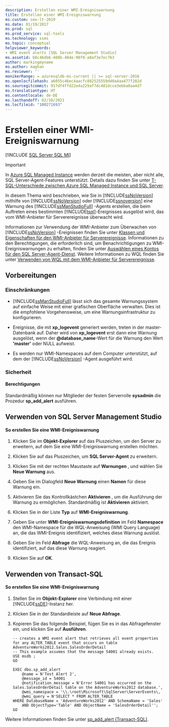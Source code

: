 ```yaml
---
description: Erstellen einer WMI-Ereigniswarnung
title: Erstellen einer WMI-Ereigniswarnung
ms.custom: seo-lt-2019
ms.date: 01/19/2017
ms.prod: sql
ms.prod_service: sql-tools
ms.technology: ssms
ms.topic: conceptual
helpviewer_keywords:
- WMI event alerts [SQL Server Management Studio]
ms.assetid: b8c46db6-408b-484e-98f0-a8af3e7ec763
author: markingmyname
ms.author: maghan
ms.reviewer: ''
monikerRange: = azuresqldb-mi-current || >= sql-server-2016
ms.openlocfilehash: a6055c46ec4aacfc882525559d40a4aa477f202d
ms.sourcegitcommit: 917df4ffd22e4a229af7dc481dcce3ebba0aa4d7
ms.translationtype: HT
ms.contentlocale: de-DE
ms.lasthandoff: 02/10/2021
ms.locfileid: "100271693"
---
```

# <a name="create-a-wmi-event-alert"></a>Erstellen einer WMI-Ereigniswarnung
[!INCLUDE [SQL Server SQL MI](../../includes/applies-to-version/sql-asdbmi.md)]

> [!IMPORTANT]  
> In [Azure SQL Managed Instance](/azure/sql-database/sql-database-managed-instance) werden derzeit die meisten, aber nicht alle, SQL Server-Agent-Features unterstützt. Details dazu finden Sie unter [T-SQL-Unterschiede zwischen Azure SQL Managed Instance und SQL Server](/azure/sql-database/sql-database-managed-instance-transact-sql-information#sql-server-agent).

In diesem Thema wird beschrieben, wie Sie in [!INCLUDE[ssNoVersion](../../includes/ssnoversion-md.md)] mithilfe von [!INCLUDE[ssNoVersion](../../includes/ssnoversion-md.md)] oder [!INCLUDE[ssnoversion](../../includes/ssnoversion-md.md)] eine Warnung des [!INCLUDE[ssManStudioFull](../../includes/ssmanstudiofull-md.md)] -Agents erstellen, die beim Auftreten eines bestimmten [!INCLUDE[tsql](../../includes/tsql-md.md)]-Ereignisses ausgelöst wird, das vom WMI-Anbieter für Serverereignisse überwacht wird.  
  
Informationen zur Verwendung der WMI-Anbieter zum Überwachen von [!INCLUDE[ssNoVersion](../../includes/ssnoversion-md.md)] -Ereignissen finden Sie unter [Klassen und Eigenschaften für den WMI-Anbieter für Serverereignisse](../../relational-databases/wmi-provider-server-events/wmi-provider-for-server-events-concepts.md). Informationen zu den Berechtigungen, die erforderlich sind, um Benachrichtigungen zu WMI-Ereigniswarnungen zu erhalten, finden Sie unter [Auswählen eines Kontos für den SQL Server-Agent-Dienst](../../ssms/agent/select-an-account-for-the-sql-server-agent-service.md). Weitere Informationen zu WQL finden Sie unter [Verwenden von WQL mit dem WMI-Anbieter für Serverereignisse](../../relational-databases/wmi-provider-server-events/using-wql-with-the-wmi-provider-for-server-events.md).  
## <a name="before-you-begin"></a><a name="BeforeYouBegin"></a>Vorbereitungen  
  
### <a name="limitations-and-restrictions"></a><a name="Restrictions"></a>Einschränkungen  
  
-   [!INCLUDE[ssManStudioFull](../../includes/ssmanstudiofull-md.md)] lässt sich das gesamte Warnungssystem auf einfache Weise mit einer grafischen Oberfläche verwalten. Dies ist die empfohlene Vorgehensweise, um eine Warnungsinfrastruktur zu konfigurieren.  
  
-   Ereignisse, die mit **xp_logevent** generiert werden, treten in der master-Datenbank auf. Daher wird von **xp_logevent** erst dann eine Warnung ausgelöst, wenn der **\@database_name**-Wert für die Warnung den Wert **'master'** oder NULL aufweist.  
  
-   Es werden nur WMI-Namespaces auf dem Computer unterstützt, auf dem der [!INCLUDE[ssNoVersion](../../includes/ssnoversion-md.md)] -Agent ausgeführt wird.  
  
### <a name="security"></a><a name="Security"></a>Sicherheit  
  
#### <a name="permissions"></a><a name="Permissions"></a>Berechtigungen  
Standardmäßig können nur Mitglieder der festen Serverrolle **sysadmin** die Prozedur **sp_add_alert** ausführen.  
  
## <a name="using-sql-server-management-studio"></a><a name="SSMSProcedure"></a>Verwenden von SQL Server Management Studio  
  
#### <a name="to-create-a-wmi-event-alert"></a>So erstellen Sie eine WMI-Ereigniswarnung  
  
1.  Klicken Sie im **Objekt-Explorer** auf das Pluszeichen, um den Server zu erweitern, auf dem Sie eine WMI-Ereigniswarnung erstellen möchten.  
  
2.  Klicken Sie auf das Pluszeichen, um **SQL Server-Agent** zu erweitern.  
  
3.  Klicken Sie mit der rechten Maustaste auf **Warnungen** , und wählen Sie **Neue Warnung** aus.  
  
4.  Geben Sie im Dialogfeld **Neue Warnung** einen **Namen** für diese Warnung ein.  
  
5.  Aktivieren Sie das Kontrollkästchen **Aktivieren** , um die Ausführung der Warnung zu ermöglichen. Standardmäßig ist **Aktivieren** aktiviert.  
  
6.  Klicken Sie in der Liste **Typ** auf **WMI-Ereigniswarnung**.  
  
7.  Geben Sie unter **WMI-Ereigniswarnungsdefinition** im Feld **Namespace** den WMI-Namespace für die WQL-Anweisung (WMI Query Language) an, die das WMI-Ereignis identifiziert, welches diese Warnung auslöst.  
  
8.  Geben Sie im Feld **Abfrage** die WQL-Anweisung an, die das Ereignis identifiziert, auf das diese Warnung reagiert.  
  
9. Klicken Sie auf **OK**.  
  
## <a name="using-transact-sql"></a><a name="TsqlProcedure"></a>Verwenden von Transact-SQL  
  
#### <a name="to-create-a-wmi-event-alert"></a>So erstellen Sie eine WMI-Ereigniswarnung  
  
1.  Stellen Sie im **Objekt-Explorer** eine Verbindung mit einer [!INCLUDE[ssDE](../../includes/ssde_md.md)]-Instanz her.  
  
2.  Klicken Sie in der Standardleiste auf **Neue Abfrage**.  
  
3.  Kopieren Sie das folgende Beispiel, fügen Sie es in das Abfragefenster ein, und klicken Sie auf **Ausführen**.  
  
    ```  
    -- creates a WMI event alert that retrieves all event properties for any ALTER_TABLE event that occurs on table AdventureWorks2012.Sales.SalesOrderDetail  
    -- This example assumes that the message 54001 already exists.  
    USE msdb ;  
    GO  
  
    EXEC dbo.sp_add_alert  
        @name = N'Test Alert 2',  
        @message_id = 54001  
        @notification_message = N'Error 54001 has occurred on the Sales.SalesOrderDetail table on the AdventureWorks2012 database.',  
        @wmi_namespace = '\\.\root\Microsoft\SqlServer\ServerEvents\,  
        @wmi_query = N'SELECT * FROM ALTER_TABLE   
    WHERE DatabaseName = 'AdventureWorks2012' AND SchemaName = 'Sales'   
        AND ObjectType='Table' AND ObjectName = 'SalesOrderDetail'';  
    GO  
    ```  
  
Weitere Informationen finden Sie unter [sp_add_alert (Transact-SQL)](../../relational-databases/system-stored-procedures/sp-add-alert-transact-sql.md).  
